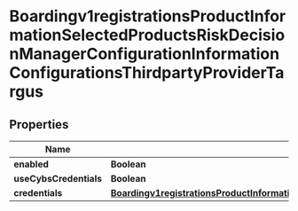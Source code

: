 
# Boardingv1registrationsProductInformationSelectedProductsRiskDecisionManagerConfigurationInformationConfigurationsThirdpartyProviderTargus

## Properties
Name | Type | Description | Notes
------------ | ------------- | ------------- | -------------
**enabled** | **Boolean** |  |  [optional]
**useCybsCredentials** | **Boolean** |  |  [optional]
**credentials** | [**Boardingv1registrationsProductInformationSelectedProductsRiskDecisionManagerConfigurationInformationConfigurationsThirdpartyProviderTargusCredentials**](Boardingv1registrationsProductInformationSelectedProductsRiskDecisionManagerConfigurationInformationConfigurationsThirdpartyProviderTargusCredentials.md) |  |  [optional]



